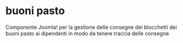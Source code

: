 # buoni pasto
Componente Joomla! per la gestione delle consegne dei blocchetti dei buoni pasto ai dipendenti in modo da tenere traccia delle consegne
